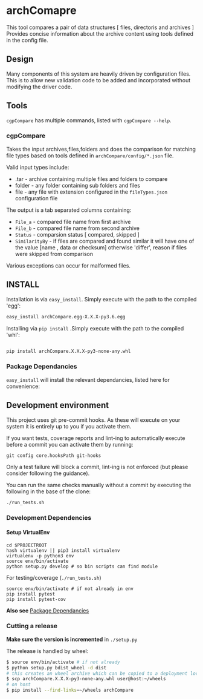 # archComapre
This tool compares a pair of data structures [ files, directoris and archives ]
Provides concise information about the archive content using tools defined in the config file.

## Design

Many components of this system are heavily driven by configuration files.  This
is to allow new validation code to be added and incorporated without modifying
the driver code.

## Tools

`cgpCompare` has multiple commands, listed with `cgpCompare --help`.

### cgpCompare

Takes the input archives,files,folders and does the comparison for matching file types
based on tools defined in  `archCompare/config/*.json`
file.

Valid input types include:

* .tar - archive containing multiple files and folders to compare
* folder - any folder containing sub folders and files
* file - any file with extension configured in the `fileTypes.json` configuration file

The output is a tab separated columns containing:

* `File_a`  - compared file name  from first archive
* `File_b`  - compared file name  from second archive
* `Status`  - comparsion status [ compared, skipped ]
* `SimilarityBy` - if files are compared and found similar it will have one of the value [name , data or checksum] 
              otherwise 'differ', reason if files were skipped from comparison

Various exceptions can occur for malformed files.

## INSTALL

Installation is via `easy_install`.  Simply execute with the path to the compiled
'egg':

```bash
easy_install archCompare.egg-X.X.X-py3.6.egg

```

Installing via `pip install` .Simply execute with the path to the compiled 'whl':
```bash

pip install archCompare.X.X.X-py3-none-any.whl

```


### Package Dependancies

`easy_install` will install the relevant dependancies, listed here for convenience:

## Development environment

This project uses git pre-commit hooks.  As these will execute on your system it
is entirely up to you if you activate them.

If you want tests, coverage reports and lint-ing to automatically execute before
a commit you can activate them by running:

```
git config core.hooksPath git-hooks
```

Only a test failure will block a commit, lint-ing is not enforced (but please consider
following the guidance).

You can run the same checks manually without a commit by executing the following
in the base of the clone:

```bash
./run_tests.sh
```

### Development Dependencies

#### Setup VirtualEnv

```
cd $PROJECTROOT
hash virtualenv || pip3 install virtualenv
virtualenv -p python3 env
source env/bin/activate
python setup.py develop # so bin scripts can find module
```

For testing/coverage (`./run_tests.sh`)

```
source env/bin/activate # if not already in env
pip install pytest
pip install pytest-cov
```

__Also see__ [Package Dependancies](#package-dependancies)

### Cutting a release

__Make sure the version is incremented__ in `./setup.py`

The release is handled by wheel:

```bash
$ source env/bin/activate # if not already
$ python setup.py bdist_wheel -d dist
# this creates an wheel archive which can be copied to a deployment location, e.g.
$ scp archCompare.X.X.X-py3-none-any.whl user@host:~/wheels
# on host
$ pip install --find-links=~/wheels archCompare
```
